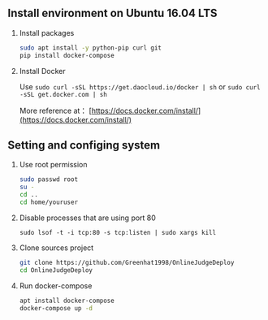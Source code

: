 ## Install environment on Ubuntu 16.04 LTS  

1. Install packages
    ```bash
    sudo apt install -y python-pip curl git
    pip install docker-compose
    ```

2. Install Docker 
    
    Use ```sudo curl -sSL https://get.daocloud.io/docker | sh```
    or  ```sudo curl -sSL get.docker.com | sh``` 
  
    More reference at： [https://docs.docker.com/install/](https://docs.docker.com/install/)

## Setting and configing system

1. Use root permission
    ```bash
    sudo passwd root
    su -
    cd ..
    cd home/youruser
    ```
2. Disable processes that are using port 80
    ```
    sudo lsof -t -i tcp:80 -s tcp:listen | sudo xargs kill
    ```
    
3. Clone sources project
    ```bash
    git clone https://github.com/Greenhat1998/OnlineJudgeDeploy
    cd OnlineJudgeDeploy
    ```
    
4. Run docker-compose
    ```bash
    apt install docker-compose
    docker-compose up -d
    ```
